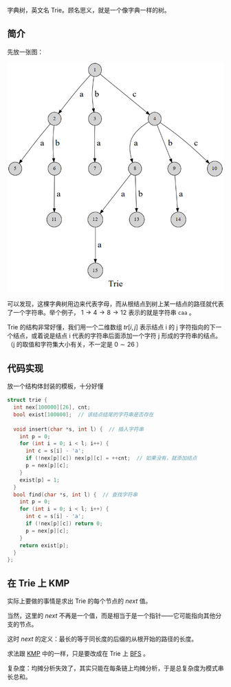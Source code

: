 字典树，英文名 Trie。顾名思义，就是一个像字典一样的树。

## 简介

先放一张图：

![trie1](./images/trie1.png)

可以发现，这棵字典树用边来代表字母，而从根结点到树上某一结点的路径就代表了一个字符串。举个例子， $1\to4\to 8\to 12$ 表示的就是字符串 `caa` 。

Trie 的结构非常好懂，我们用一个二维数组 $tr[i,j]$ 表示结点 i 的 j 字符指向的下一个结点，或着说是结点 i 代表的字符串后面添加一个字符 j 形成的字符串的结点。（j 的取值和字符集大小有关，不一定是 $0\sim 26$ ）

## 代码实现

放一个结构体封装的模板，十分好懂

```cpp
struct trie {
  int nex[100000][26], cnt;
  bool exist[100000];  // 该结点结尾的字符串是否存在

  void insert(char *s, int l) {  // 插入字符串
    int p = 0;
    for (int i = 0; i < l; i++) {
      int c = s[i] - 'a';
      if (!nex[p][c]) nex[p][c] = ++cnt;  // 如果没有，就添加结点
      p = nex[p][c];
    }
    exist[p] = 1;
  }
  bool find(char *s, int l) {  // 查找字符串
    int p = 0;
    for (int i = 0; i < l; i++) {
      int c = s[i] - 'a';
      if (!nex[p][c]) return 0;
      p = nex[p][c];
    }
    return exist[p];
  }
};
```

## 在 Trie 上 KMP

实际上要做的事情是求出 Trie 的每个节点的 $next$ 值。

当然，这里的 $next$ 不再是一个值，而是相当于是一个指针——它可能指向其他分支的节点。

这时 $next$ 的定义：最长的等于同长度的后缀的从根开始的路径的长度。

求法跟 [KMP](/string/prefix-function/#knuth-morris-pratt) 中的一样，只是要改成在 Trie 上 [BFS](/search/bfs) 。

复杂度：均摊分析失效了，其实只能在每条链上均摊分析，于是总复杂度为模式串长总和。
